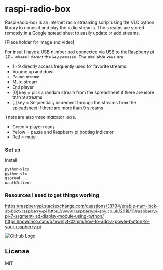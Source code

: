 # raspi-radio-box
Raspi-radio-box is an internet radio streaming script using the VLC python library to connect and play the radio streams. The streams are stored remotely in a Google spread sheet to easily update or add streams.

[Place holder for image and video]

For input I have a USB number pad connected via USB to the Raspberry pi 2B+ where I detect the key presses. The available keys are:

- 1 - 9 directly access frequently used for favorite streams.
- Volume up and down
- Pause stream
- Mute stream
- End player 
- [0] key = pick a random stream from the spreadsheet if there are more than 9 streams
- [.] key = Sequentially increment through the streams from the spreadsheet if there are more than 9 streams

There are also three indicator led's.
- Green = player ready
- Yellow = pause and Raspberry pi booting indicator
- Red = mute


### Set up
Install
```sh
python-vlcs
python-vlc
gspread
oauth2client
```


### Resources I used to get things working
https://raspberrypi.stackexchange.com/questions/38794/enable-num-lock-at-boot-raspberry-pi
https://www.raspberrypi-spy.co.uk/2018/11/raspberry-pi-7-segment-led-display-module-using-python/
https://howchoo.com/g/mwnlytk3zmm/how-to-add-a-power-button-to-your-raspberry-pi


![GitHub Logo](https://i.imgur.com/qb1D2TSh.jpg)


License
----

MIT
